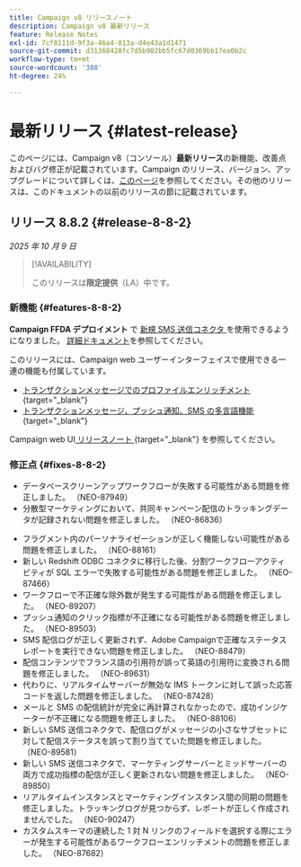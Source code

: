 ```yaml
---
title: Campaign v8 リリースノート
description: Campaign v8 最新リリース
feature: Release Notes
exl-id: 7cf8111d-9f3a-46a4-813a-d4e43a1d1471
source-git-commit: d31368428fc7d5b982bb5fc67d0369bb17ea0b2c
workflow-type: tm+mt
source-wordcount: '388'
ht-degree: 24%

---
```


# 最新リリース {#latest-release}

このページには、Campaign v8（コンソール）**最新リリース**&#x200B;の新機能、改善点およびバグ修正が記載されています。Campaign のリリース、バージョン、アップグレードについて詳しくは、[このページ](upgrades.md)を参照してください。その他のリリースは、このドキュメントの以前のリリースの節に記載されています。

## リリース 8.8.2 {#release-8-8-2}

_2025 年 10 月 9 日_

>[!AVAILABILITY]
>
>このリリースは&#x200B;**限定提供**（LA）中です。

### 新機能 {#features-8-8-2}

**Campaign FFDA デプロイメント** で [ 新規 SMS 送信コネクタ ](../architecture/enterprise-deployment.md) を使用できるようになりました。 [詳細ドキュメント](../send/sms/sms.md)を参照してください。

このリリースには、Campaign web ユーザーインターフェイスで使用できる一連の機能も付属しています。

* [ トランザクションメッセージでのプロファイルエンリッチメント ](https://experienceleague.adobe.com/docs/campaign-web/v8/msg/transactional-messages/profile-enrichment.html){target="_blank"}
* [ トランザクションメッセージ、プッシュ通知、SMS の多言語機能 ](https://experienceleague.adobe.com/docs/campaign-web/v8/msg/multilingual.html){target="_blank"}

Campaign web UI[ リリースノート ](https://experienceleague.adobe.com/docs/campaign-web/v8/release-notes/release-notes.html?lang=ja){target="_blank"} を参照してください。

### 修正点 {#fixes-8-8-2}

<!--
* Fixed an issue which prevented dynamic reporting from being available for transactional messages.
-->
* データベースクリーンアップワークフローが失敗する可能性がある問題を修正しました。 （NEO-87949）
* 分散型マーケティングにおいて、共同キャンペーン配信のトラッキングデータが記録されない問題を修正しました。 （NEO-86836）
<!--
* Issue SMS2.0 with FFDA Continuous Deliveries (NEO-88785)
-->
* フラグメント内のパーソナライゼーションが正しく機能しない可能性がある問題を修正しました。 （NEO-88161）
* 新しい Redshift ODBC コネクタに移行した後、分割ワークフローアクティビティが SQL エラーで失敗する可能性がある問題を修正しました。 （NEO-87466）
* ワークフローで不正確な除外数が発生する可能性がある問題を修正しました。 （NEO-89207）
* プッシュ通知のクリック指標が不正確になる可能性がある問題を修正しました。 （NEO-89503）
* SMS 配信ログが正しく更新されず、Adobe Campaignで正確なステータスレポートを実行できない問題を修正しました。 （NEO-88479）
* 配信コンテンツでフランス語の引用符が誤って英語の引用符に変換される問題を修正しました。 （NEO-89631）
* 代わりに、リアルタイムサーバーが無効な IMS トークンに対して誤った応答コードを返した問題を修正しました。 （NEO-87428）
* メールと SMS の配信統計が完全に再計算されなかったので、成功インジケーターが不正確になる問題を修正しました。 （NEO-88106）
* 新しい SMS 送信コネクタで、配信ログがメッセージの小さなサブセットに対して配信ステータスを誤って割り当てていた問題を修正しました。 （NEO-89581）
* 新しい SMS 送信コネクタで、マーケティングサーバーとミッドサーバーの両方で成功指標の配信が正しく更新されない問題を修正しました。 （NEO-89850）
* リアルタイムインスタンスとマーケティングインスタンス間の同期の問題を修正しました。トラッキングログが見つからず、レポートが正しく作成されませんでした。 （NEO-90247）
* カスタムスキーマの連続した 1 対 N リンクのフィールドを選択する際にエラーが発生する可能性があるワークフローエンリッチメントの問題を修正しました。 （NEO-87682）


